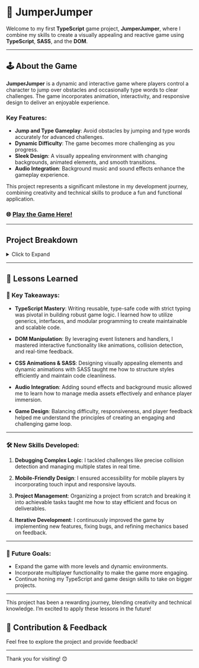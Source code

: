 # 🥋 JumperJumper 
Welcome to my first **TypeScript** game project, **JumperJumper**, where I combine my skills to create a visually appealing and reactive game using **TypeScript**, **SASS**, and the **DOM**.

---

## 🕹️ About the Game

**JumperJumper** is a dynamic and interactive game where players control a character to jump over obstacles and occasionally type words to clear challenges. The game incorporates animation, interactivity, and responsive design to deliver an enjoyable experience. 

### Key Features:
- **Jump and Type Gameplay**: Avoid obstacles by jumping and type words accurately for advanced challenges.
- **Dynamic Difficulty**: The game becomes more challenging as you progress.
- **Sleek Design**: A visually appealing environment with changing backgrounds, animated elements, and smooth transitions.
- **Audio Integration**: Background music and sound effects enhance the gameplay experience.

This project represents a significant milestone in my development journey, combining creativity and technical skills to produce a fun and functional application.

### 🌐 [Play the Game Here!](https://ahuss98.github.io/jumperjumper/)

---

## Project Breakdown
<details>
  <summary>Click to Expand</summary>

### 🔄 Game Loop
- The game starts.
- A block approaches the player model.
- The player inputs a jump.
- The result is either:
  - The block is cleared successfully, or
  - The player fails, and the game ends (or the player loses a life).

**Extra functionality:**
- Every 3 successful jumps, the block turns into a word.
- The user must type this word to clear the jump.
  - The word can increase in length to raise difficulty.

---

### 🎨 HTML/SASS

#### HTML Elements:
- [x] One **div** for the player model.
- [x] One **div** for the block model.
- [x] Add a "click to start" menu.
- [x] Add a losing menu.
- [x] Add a replay button.
- [x] Add score tracking.

#### CSS Styling:
- [x] The player **div** must have a **keyframe** animation on the left side of the screen that jumps 100px off the ground.
- [x] The block **div** must have a **keyframe** animation that moves from the right-hand side of the screen to the left-hand side and repeats infinitely.
- [x] An animation keyframe for moving background objects, such as the cactus and moon/sun.

---

### 🧑‍🎨 Further Design
- [x] A jumper of 50px x 50px for the player.
- [x] A rock for the block (50px x 50px).
- [x] An animation for the jumper to jump 51px off the ground.
- [x] Background of a blue sky with a sun in the top-right corner (or a black sky with a moon).
- [x] Cacti that move to give the illusion that the player is moving across the screen.
- [x] Create and design an end screen.
- [x] Create a new background image for the start screen and playing screen.
- [x] Design a font for displaying information on the start or losing screen.
- [x] Display the current score on the losing menu.
- [x] Display the high score on the losing menu.
- [x] Display when a new high score has been achieved on the losing menu.

---

### 👨‍💻 TypeScript Logic

- [x] Event handler/listener to trigger player animation to jump on command.
- [x] Global event listener to allow key presses (spacebar) to trigger jumps.
- [x] Event listener to detect whether the block and player have collided.
  - **Extra functionality:**
    - [x] Event handler for when 3 successful jumps are inputted to send a word block.
    - [x] Event listener to detect if the word being typed matches the block word.
    - [x] Show end screen when a jump is failed.
    - [x] Show end screen when the player types the wrong letter in a word.
    - [x] Create functionality for the end screen to allow the player to restart the game.
    - [x] Allow users to click instead of type to make the game more mobile-friendly and accessible.

---

### 🎶 Music Logic

- [x] Add sound for the jump animation.
- [x] Add sound for typing word logic (that resets when a new letter is typed to give a satisfying noise effect).
- [x] Add background music.
- [x] Add a finishing word sound.
- [x] Add losing screen sound.
</details>

---

## 🌟 Lessons Learned

### 🎯 Key Takeaways:

- **TypeScript Mastery**:
  Writing reusable, type-safe code with strict typing was pivotal in building robust game logic. I learned how to utilize generics, interfaces, and modular programming to create maintainable and scalable code.

- **DOM Manipulation**:
  By leveraging event listeners and handlers, I mastered interactive functionality like animations, collision detection, and real-time feedback.

- **CSS Animations & SASS**:
  Designing visually appealing elements and dynamic animations with SASS taught me how to structure styles efficiently and maintain code cleanliness.

- **Audio Integration**:
  Adding sound effects and background music allowed me to learn how to manage media assets effectively and enhance player immersion.

- **Game Design**:
  Balancing difficulty, responsiveness, and player feedback helped me understand the principles of creating an engaging and challenging game loop.

---

### 🛠️ New Skills Developed:

1. **Debugging Complex Logic**:
   I tackled challenges like precise collision detection and managing multiple states in real time.

2. **Mobile-Friendly Design**:
   I ensured accessibility for mobile players by incorporating touch input and responsive layouts.

3. **Project Management**:
   Organizing a project from scratch and breaking it into achievable tasks taught me how to stay efficient and focus on deliverables.

4. **Iterative Development**:
   I continuously improved the game by implementing new features, fixing bugs, and refining mechanics based on feedback.

---

### 🚀 Future Goals:

- Expand the game with more levels and dynamic environments.
- Incorporate multiplayer functionality to make the game more engaging.
- Continue honing my TypeScript and game design skills to take on bigger projects.

---

This project has been a rewarding journey, blending creativity and technical knowledge. I’m excited to apply these lessons in the future!

## 🤝 Contribution & Feedback

Feel free to explore the project and provide feedback!

---

Thank you for visiting! 😊 
